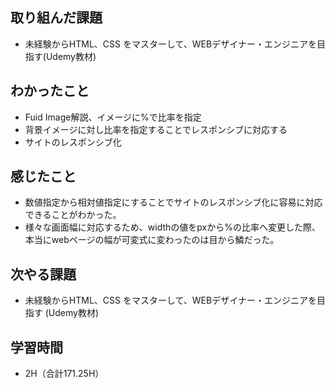 ## 取り組んだ課題
- 未経験からHTML、CSS をマスターして、WEBデザイナー・エンジニアを目指す(Udemy教材)  
  
## わかったこと  
  
- Fuid Image解説、イメージに%で比率を指定    
- 背景イメージに対し比率を指定することでレスポンシブに対応する
- サイトのレスポンシブ化  
  
## 感じたこと  
- 数値指定から相対値指定にすることでサイトのレスポンシブ化に容易に対応できることがわかった。
- 様々な画面幅に対応するため、widthの値をpxから%の比率へ変更した際、本当にwebページの幅が可変式に変わったのは目から鱗だった。  
  
## 次やる課題  
- 未経験からHTML、CSS をマスターして、WEBデザイナー・エンジニアを目指す (Udemy教材)  
  
## 学習時間  
- 2H（合計171.25H）
